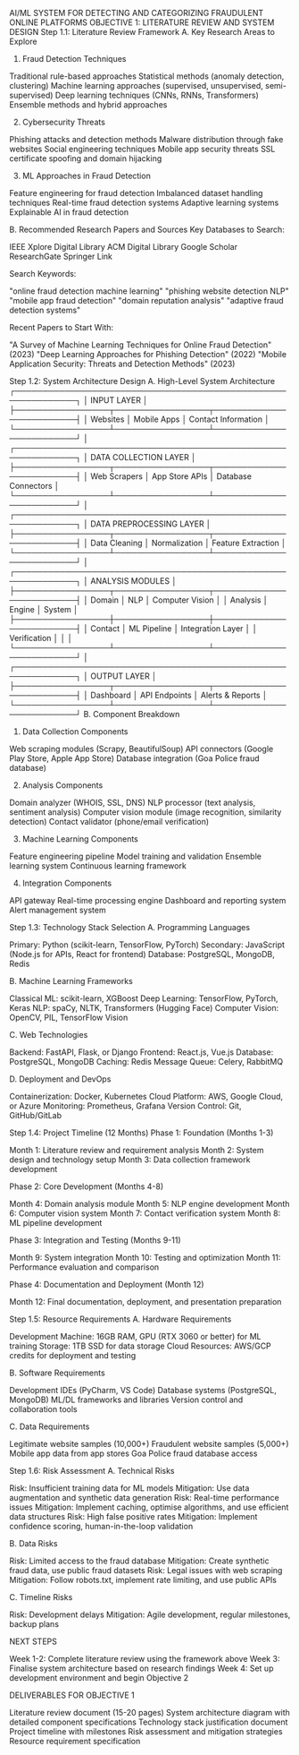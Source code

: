 AI/ML SYSTEM FOR DETECTING AND CATEGORIZING FRAUDULENT ONLINE PLATFORMS
OBJECTIVE 1: LITERATURE REVIEW AND SYSTEM DESIGN
Step 1.1: Literature Review Framework
A. Key Research Areas to Explore
1. Fraud Detection Techniques

Traditional rule-based approaches
Statistical methods (anomaly detection, clustering)
Machine learning approaches (supervised, unsupervised, semi-supervised)
Deep learning techniques (CNNs, RNNs, Transformers)
Ensemble methods and hybrid approaches

2. Cybersecurity Threats

Phishing attacks and detection methods
Malware distribution through fake websites
Social engineering techniques
Mobile app security threats
SSL certificate spoofing and domain hijacking

3. ML Approaches in Fraud Detection

Feature engineering for fraud detection
Imbalanced dataset handling techniques
Real-time fraud detection systems
Adaptive learning systems
Explainable AI in fraud detection

B. Recommended Research Papers and Sources
Key Databases to Search:

IEEE Xplore Digital Library
ACM Digital Library
Google Scholar
ResearchGate
Springer Link

Search Keywords:

"online fraud detection machine learning"
"phishing website detection NLP"
"mobile app fraud detection"
"domain reputation analysis"
"adaptive fraud detection systems"

Recent Papers to Start With:

"A Survey of Machine Learning Techniques for Online Fraud Detection" (2023)
"Deep Learning Approaches for Phishing Detection" (2022)
"Mobile Application Security: Threats and Detection Methods" (2023)

Step 1.2: System Architecture Design
A. High-Level System Architecture
┌─────────────────────────────────────────────────────────────┐
│                    INPUT LAYER                              │
├─────────────────┬─────────────────┬─────────────────────────┤
│   Websites      │   Mobile Apps   │   Contact Information   │
└─────────────────┴─────────────────┴─────────────────────────┘
                             │
┌─────────────────────────────────────────────────────────────┐
│                 DATA COLLECTION LAYER                       │
├─────────────────┬─────────────────┬─────────────────────────┤
│  Web Scrapers   │  App Store APIs │  Database Connectors    │
└─────────────────┴─────────────────┴─────────────────────────┘
                             │
┌─────────────────────────────────────────────────────────────┐
│                DATA PREPROCESSING LAYER                     │
├─────────────────┬─────────────────┬─────────────────────────┤
│  Data Cleaning  │  Normalization  │  Feature Extraction     │
└─────────────────┴─────────────────┴─────────────────────────┘
                             │
┌─────────────────────────────────────────────────────────────┐
│                 ANALYSIS MODULES                            │
├─────────────────┬─────────────────┬─────────────────────────┤
│   Domain        │      NLP        │    Computer Vision      │
│   Analysis      │    Engine       │       System            │
├─────────────────┼─────────────────┼─────────────────────────┤
│   Contact       │   ML Pipeline   │   Integration Layer     │
│ Verification    │                 │                         │
└─────────────────┴─────────────────┴─────────────────────────┘
                             │
┌─────────────────────────────────────────────────────────────┐
│                  OUTPUT LAYER                               │
├─────────────────┬─────────────────┬─────────────────────────┤
│   Dashboard     │   API Endpoints │   Alerts & Reports      │
└─────────────────┴─────────────────┴─────────────────────────┘
B. Component Breakdown
1. Data Collection Components

Web scraping modules (Scrapy, BeautifulSoup)
API connectors (Google Play Store, Apple App Store)
Database integration (Goa Police fraud database)

2. Analysis Components

Domain analyzer (WHOIS, SSL, DNS)
NLP processor (text analysis, sentiment analysis)
Computer vision module (image recognition, similarity detection)
Contact validator (phone/email verification)

3. Machine Learning Components

Feature engineering pipeline
Model training and validation
Ensemble learning system
Continuous learning framework

4. Integration Components

API gateway
Real-time processing engine
Dashboard and reporting system
Alert management system

Step 1.3: Technology Stack Selection
A. Programming Languages

Primary: Python (scikit-learn, TensorFlow, PyTorch)
Secondary: JavaScript (Node.js for APIs, React for frontend)
Database: PostgreSQL, MongoDB, Redis

B. Machine Learning Frameworks

Classical ML: scikit-learn, XGBoost
Deep Learning: TensorFlow, PyTorch, Keras
NLP: spaCy, NLTK, Transformers (Hugging Face)
Computer Vision: OpenCV, PIL, TensorFlow Vision

C. Web Technologies

Backend: FastAPI, Flask, or Django
Frontend: React.js, Vue.js
Database: PostgreSQL, MongoDB
Caching: Redis
Message Queue: Celery, RabbitMQ

D. Deployment and DevOps

Containerization: Docker, Kubernetes
Cloud Platform: AWS, Google Cloud, or Azure
Monitoring: Prometheus, Grafana
Version Control: Git, GitHub/GitLab

Step 1.4: Project Timeline (12 Months)
Phase 1: Foundation (Months 1-3)

Month 1: Literature review and requirement analysis
Month 2: System design and technology setup
Month 3: Data collection framework development

Phase 2: Core Development (Months 4-8)

Month 4: Domain analysis module
Month 5: NLP engine development
Month 6: Computer vision system
Month 7: Contact verification system
Month 8: ML pipeline development

Phase 3: Integration and Testing (Months 9-11)

Month 9: System integration
Month 10: Testing and optimization
Month 11: Performance evaluation and comparison

Phase 4: Documentation and Deployment (Month 12)

Month 12: Final documentation, deployment, and presentation preparation

Step 1.5: Resource Requirements
A. Hardware Requirements

Development Machine: 16GB RAM, GPU (RTX 3060 or better) for ML training
Storage: 1TB SSD for data storage
Cloud Resources: AWS/GCP credits for deployment and testing

B. Software Requirements

Development IDEs (PyCharm, VS Code)
Database systems (PostgreSQL, MongoDB)
ML/DL frameworks and libraries
Version control and collaboration tools

C. Data Requirements

Legitimate website samples (10,000+)
Fraudulent website samples (5,000+)
Mobile app data from app stores
Goa Police fraud database access

Step 1.6: Risk Assessment
A. Technical Risks

Risk: Insufficient training data for ML models
Mitigation: Use data augmentation and synthetic data generation
Risk: Real-time performance issues
Mitigation: Implement caching, optimise algorithms, and use efficient data structures
Risk: High false positive rates
Mitigation: Implement confidence scoring, human-in-the-loop validation

B. Data Risks

Risk: Limited access to the fraud database
Mitigation: Create synthetic fraud data, use public fraud datasets
Risk: Legal issues with web scraping
Mitigation: Follow robots.txt, implement rate limiting, and use public APIs

C. Timeline Risks

Risk: Development delays
Mitigation: Agile development, regular milestones, backup plans

NEXT STEPS

Week 1-2: Complete literature review using the framework above
Week 3: Finalise system architecture based on research findings
Week 4: Set up development environment and begin Objective 2

DELIVERABLES FOR OBJECTIVE 1

Literature review document (15-20 pages)
System architecture diagram with detailed component specifications
Technology stack justification document
Project timeline with milestones
Risk assessment and mitigation strategies
Resource requirement specification
